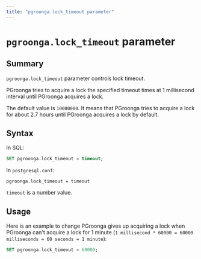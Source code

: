 ```yaml
---
title: "pgroonga.lock_timeout parameter"
---
```


# `pgroonga.lock_timeout` parameter

## Summary

`pgroonga.lock_timeout` parameter controls lock timeout.

PGroonga tries to acquire a lock the specified timeout times at 1 millisecond interval until PGroonga acquires a lock.

The default value is `10000000`. It means that PGroonga tries to acquire a lock for about 2.7 hours until PGroonga acquires a lock by default.

## Syntax

In SQL:

```sql
SET pgroonga.lock_timeout = timeout;
```

In `postgresql.conf`:

```text
pgroonga.lock_timeout = timeout
```

`timeout` is a number value.

## Usage

Here is an example to change PGroonga gives up acquiring a lock when PGroonga can't acquire a lock for 1 minute (`1 millisecond * 60000 = 60000 milliseconds = 60 seconds = 1 minute`):

```sql
SET pgroonga.lock_timeout = 60000;
```
